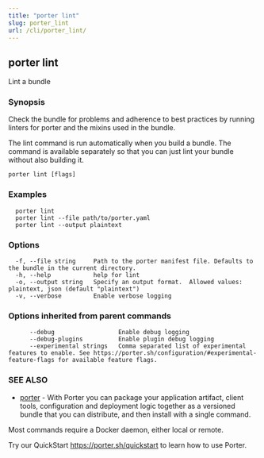 ```yaml
---
title: "porter lint"
slug: porter_lint
url: /cli/porter_lint/
---
```

## porter lint

Lint a bundle

### Synopsis

Check the bundle for problems and adherence to best practices by running linters for porter and the mixins used in the bundle.

The lint command is run automatically when you build a bundle. The command is available separately so that you can just lint your bundle without also building it.

```
porter lint [flags]
```

### Examples

```
  porter lint
  porter lint --file path/to/porter.yaml
  porter lint --output plaintext

```

### Options

```
  -f, --file string     Path to the porter manifest file. Defaults to the bundle in the current directory.
  -h, --help            help for lint
  -o, --output string   Specify an output format.  Allowed values: plaintext, json (default "plaintext")
  -v, --verbose         Enable verbose logging
```

### Options inherited from parent commands

```
      --debug                  Enable debug logging
      --debug-plugins          Enable plugin debug logging
      --experimental strings   Comma separated list of experimental features to enable. See https://porter.sh/configuration/#experimental-feature-flags for available feature flags.
```

### SEE ALSO

* [porter](/cli/porter/)	 - With Porter you can package your application artifact, client tools, configuration and deployment logic together as a versioned bundle that you can distribute, and then install with a single command.

Most commands require a Docker daemon, either local or remote.

Try our QuickStart https://porter.sh/quickstart to learn how to use Porter.


